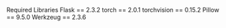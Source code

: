 Required Libraries
Flask == 2.3.2
torch == 2.0.1
torchvision == 0.15.2
Pillow == 9.5.0
Werkzeug == 2.3.6
